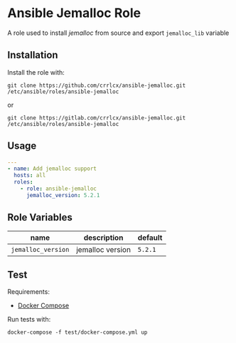 # Ansible Jemalloc Role

A role used to install _jemalloc_ from source and export `jemalloc_lib` variable

## Installation

Install the role with:

```shell
git clone https://github.com/crrlcx/ansible-jemalloc.git /etc/ansible/roles/ansible-jemalloc
```

or

```shell
git clone https://gitlab.com/crrlcx/ansible-jemalloc.git /etc/ansible/roles/ansible-jemalloc
```

## Usage

```yml
---
- name: Add jemalloc support
  hosts: all
  roles:
    - role: ansible-jemalloc
      jemalloc_version: 5.2.1
```

## Role Variables

| name               | description      | default |
| ------------------ | ---------------- | ------- |
| `jemalloc_version` | jemalloc version | `5.2.1` |

## Test

Requirements:

- [Docker Compose](https://docs.docker.com/compose/)

Run tests with:

```shell
docker-compose -f test/docker-compose.yml up
```
